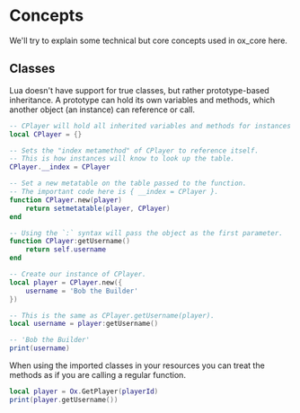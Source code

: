 # Concepts

We'll try to explain some technical but core concepts used in ox_core here.

## Classes

Lua doesn't have support for true classes, but rather prototype-based inheritance.
A prototype can hold its own variables and methods, which another object (an instance) can reference or call.

```lua
-- CPlayer will hold all inherited variables and methods for instances of it.
local CPlayer = {}

-- Sets the "index metamethod" of CPlayer to reference itself.
-- This is how instances will know to look up the table.
CPlayer.__index = CPlayer

-- Set a new metatable on the table passed to the function.
-- The important code here is { __index = CPlayer }.
function CPlayer.new(player)
    return setmetatable(player, CPlayer)
end

-- Using the `:` syntax will pass the object as the first parameter.
function CPlayer:getUsername()
    return self.username
end

-- Create our instance of CPlayer.
local player = CPlayer.new({
    username = 'Bob the Builder'
})

-- This is the same as CPlayer.getUsername(player).
local username = player:getUsername()

-- 'Bob the Builder'
print(username)
```

When using the imported classes in your resources you can treat the methods as if you are calling a regular function.

```lua
local player = Ox.GetPlayer(playerId)
print(player.getUsername())
```
